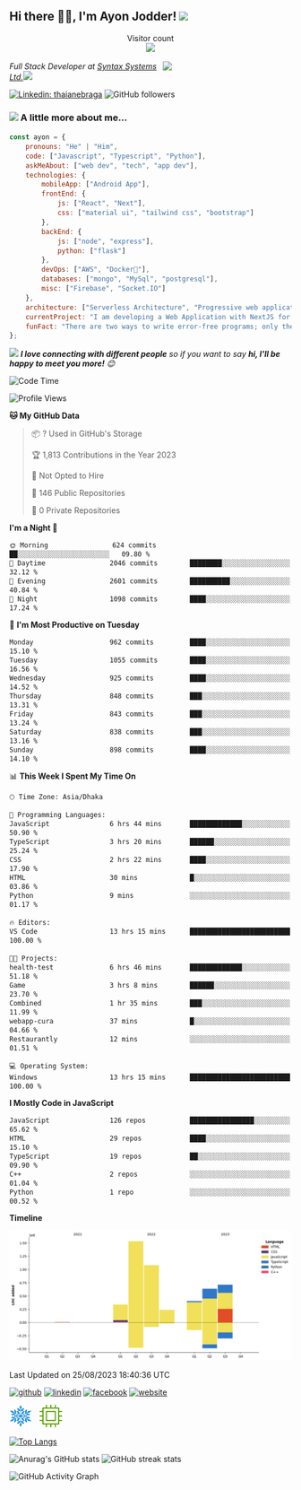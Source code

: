 
<h2>Hi there 👋🏻, I'm Ayon Jodder! <img src="https://media.giphy.com/media/12oufCB0MyZ1Go/giphy.gif" width="50"></h2>

<p align="center"> 
  Visitor count<br>
  <img src="https://profile-counter.glitch.me/AyonJD/count.svg" />
</p>

<img align='right' src="https://media.giphy.com/media/M9gbBd9nbDrOTu1Mqx/giphy.gif" width="230">
<p><em>Full Stack Developer at <a href="#">Syntax Systems Ltd.</a><img src="https://media.giphy.com/media/WUlplcMpOCEmTGBtBW/giphy.gif" width="30"> 
</em></p>

<!-- ![A MERN Stack Developer](https://raw.githubusercontent.com/AyonJD/AyonJD/main/cover.jpg) -->

[![Linkedin: thaianebraga](https://img.shields.io/badge/-ayon-blue?style=flat-square&logo=Linkedin&logoColor=white&link=https://www.linkedin.com/in/ayon-jodder/)](https://www.linkedin.com/in/ayon-jodder/)
![GitHub followers](https://img.shields.io/github/followers/AyonJD?label=Follow&style=social)

### <img src="https://media.giphy.com/media/VgCDAzcKvsR6OM0uWg/giphy.gif" width="50"> A little more about me... 

```javascript
const ayon = {
    pronouns: "He" | "Him",
    code: ["Javascript", "Typescript", "Python"],
    askMeAbout: ["web dev", "tech", "app dev"],
    technologies: {
        mobileApp: ["Android App"],
        frontEnd: {
            js: ["React", "Next"],
            css: ["material ui", "tailwind css", "bootstrap"]
        },
        backEnd: {
            js: ["node", "express"],
            python: ["flask"]
        },
        devOps: ["AWS", "Docker🐳"],
        databases: ["mongo", "MySql", "postgresql"],
        misc: ["Firebase", "Socket.IO"]
    },
    architecture: ["Serverless Architecture", "Progressive web applications", "Single page applications"],
    currentProject: "I am developing a Web Application with NextJS for Syntax Systems Ltd."
    funFact: "There are two ways to write error-free programs; only the third one works"
};
```
<img src="https://media.giphy.com/media/LnQjpWaON8nhr21vNW/giphy.gif" width="60"> <em><b>I love connecting with different people</b> so if you want to say <b>hi, I'll be happy to meet you more!</b> 😊</em>

<!--START_SECTION:waka-->
![Code Time](http://img.shields.io/badge/Code%20Time-532%20hrs%2010%20mins-blue)

![Profile Views](http://img.shields.io/badge/Profile%20Views-0-blue)

**🐱 My GitHub Data** 

> 📦 ? Used in GitHub's Storage 
 > 
> 🏆 1,813 Contributions in the Year 2023
 > 
> 🚫 Not Opted to Hire
 > 
> 📜 146 Public Repositories 
 > 
> 🔑 0 Private Repositories 
 > 
**I'm a Night 🦉** 

```text
🌞 Morning                624 commits         ██░░░░░░░░░░░░░░░░░░░░░░░   09.80 % 
🌆 Daytime                2046 commits        ████████░░░░░░░░░░░░░░░░░   32.12 % 
🌃 Evening                2601 commits        ██████████░░░░░░░░░░░░░░░   40.84 % 
🌙 Night                  1098 commits        ████░░░░░░░░░░░░░░░░░░░░░   17.24 % 
```
📅 **I'm Most Productive on Tuesday** 

```text
Monday                   962 commits         ████░░░░░░░░░░░░░░░░░░░░░   15.10 % 
Tuesday                  1055 commits        ████░░░░░░░░░░░░░░░░░░░░░   16.56 % 
Wednesday                925 commits         ████░░░░░░░░░░░░░░░░░░░░░   14.52 % 
Thursday                 848 commits         ███░░░░░░░░░░░░░░░░░░░░░░   13.31 % 
Friday                   843 commits         ███░░░░░░░░░░░░░░░░░░░░░░   13.24 % 
Saturday                 838 commits         ███░░░░░░░░░░░░░░░░░░░░░░   13.16 % 
Sunday                   898 commits         ████░░░░░░░░░░░░░░░░░░░░░   14.10 % 
```


📊 **This Week I Spent My Time On** 

```text
🕑︎ Time Zone: Asia/Dhaka

💬 Programming Languages: 
JavaScript               6 hrs 44 mins       █████████████░░░░░░░░░░░░   50.90 % 
TypeScript               3 hrs 20 mins       ██████░░░░░░░░░░░░░░░░░░░   25.24 % 
CSS                      2 hrs 22 mins       ████░░░░░░░░░░░░░░░░░░░░░   17.90 % 
HTML                     30 mins             █░░░░░░░░░░░░░░░░░░░░░░░░   03.86 % 
Python                   9 mins              ░░░░░░░░░░░░░░░░░░░░░░░░░   01.17 % 

🔥 Editors: 
VS Code                  13 hrs 15 mins      █████████████████████████   100.00 % 

🐱‍💻 Projects: 
health-test              6 hrs 46 mins       █████████████░░░░░░░░░░░░   51.18 % 
Game                     3 hrs 8 mins        ██████░░░░░░░░░░░░░░░░░░░   23.70 % 
Combined                 1 hr 35 mins        ███░░░░░░░░░░░░░░░░░░░░░░   11.99 % 
webapp-cura              37 mins             █░░░░░░░░░░░░░░░░░░░░░░░░   04.66 % 
Restaurantly             12 mins             ░░░░░░░░░░░░░░░░░░░░░░░░░   01.51 % 

💻 Operating System: 
Windows                  13 hrs 15 mins      █████████████████████████   100.00 % 
```

**I Mostly Code in JavaScript** 

```text
JavaScript               126 repos           ████████████████░░░░░░░░░   65.62 % 
HTML                     29 repos            ████░░░░░░░░░░░░░░░░░░░░░   15.10 % 
TypeScript               19 repos            ██░░░░░░░░░░░░░░░░░░░░░░░   09.90 % 
C++                      2 repos             ░░░░░░░░░░░░░░░░░░░░░░░░░   01.04 % 
Python                   1 repo              ░░░░░░░░░░░░░░░░░░░░░░░░░   00.52 % 
```



**Timeline**

![Lines of Code chart](https://raw.githubusercontent.com/AyonJD/AyonJD/master/assets/bar_graph.png)


 Last Updated on 25/08/2023 18:40:36 UTC
<!--END_SECTION:waka-->


[<img src='https://cdn.jsdelivr.net/npm/simple-icons@3.0.1/icons/github.svg' alt='github' height='40'>](https://github.com/AyonJD)  [<img src='https://cdn.jsdelivr.net/npm/simple-icons@3.0.1/icons/linkedin.svg' alt='linkedin' height='40'>](https://www.linkedin.com/in/ayon-jodder/)  [<img src='https://cdn.jsdelivr.net/npm/simple-icons@3.0.1/icons/facebook.svg' alt='facebook' height='40'>](https://www.facebook.com/ayon.jodder.75)  [<img src='https://cdn.jsdelivr.net/npm/simple-icons@3.0.1/icons/icloud.svg' alt='website' height='40'>](https://ayon-jodder-portfolio.web.app/)  

<a href='https://archiveprogram.github.com/'><img src='https://raw.githubusercontent.com/acervenky/animated-github-badges/master/assets/acbadge.gif' width='40' height='40'></a> <a href='https://docs.github.com/en/developers'><img src='https://raw.githubusercontent.com/acervenky/animated-github-badges/master/assets/devbadge.gif' width='40' height='40'></a> 

[![Top Langs](https://github-readme-stats.vercel.app/api/top-langs/?username=AyonJD&theme=cobalt)](https://github.com/anuraghazra/github-readme-stats)

![Anurag's GitHub stats](https://github-readme-stats.vercel.app/api?username=AyonJD&show_icons=true&theme=cobalt) ![GitHub streak stats](https://github-readme-streak-stats.herokuapp.com/?user=AyonJD&theme=cobalt)  

![GitHub Activity Graph](https://activity-graph.herokuapp.com/graph?username=AyonJD&theme=cobalt)  



